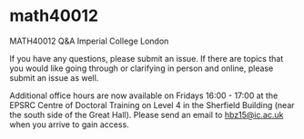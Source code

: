 # math40012
MATH40012 Q&amp;A Imperial College London

If you have any questions, please submit an issue. If there are topics that you would like going through or clarifying in person and online, please submit an issue as well.

Additional office hours are now available on Fridays 16:00 - 17:00 at the EPSRC Centre of Doctoral Training on Level 4 in the Sherfield Building (near the south side of the Great Hall). Please send an email to hbz15@ic.ac.uk when you arrive to gain access.
